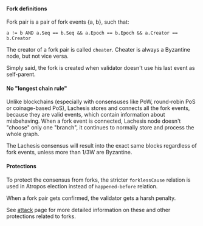 
#### Fork definitions

Fork pair is a pair of fork events {a, b}, such that:
```
a != b AND a.Seq == b.Seq && a.Epoch == b.Epoch && a.Creator == b.Creator
```

The creator of a fork pair is called ```cheater```.
Cheater is always a Byzantine node, but not vice versa.

Simply said, the fork is created when validator doesn't use his last event as self-parent.

#### No "longest chain rule"

Unlike blockchains (especially with consensuses like PoW, round-robin PoS or coinage-based PoS),
Lachesis stores and connects all the fork events,
because they are valid events, which contain information
about misbehaving. When a fork event is connected,
Lachesis node doesn't "choose" only one "branch", it continues to
normally store and process the whole graph.

The Lachesis consensus will result into the exact same blocks regardless of fork events,
unless more than 1/3W are Byzantine.

#### Protections

To protect the consensus from forks, the stricter ```forklessCause```
relation is used in Atropos election instead of ```happened-before``` relation.

When a fork pair gets confirmed, the validator gets a harsh penalty.

See [attack](attack.md) page for more detailed information on these and other
protections related to forks.
